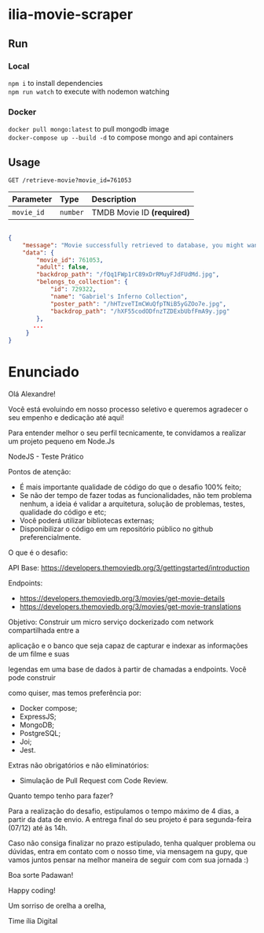 # ilia-movie-scraper

## Run
### Local
`npm i` to install dependencies  
`npm run watch` to execute with nodemon watching  

### Docker
`docker pull mongo:latest` to pull mongodb image  
`docker-compose up --build -d` to compose mongo and api containers  

## Usage

```http
GET /retrieve-movie?movie_id=761053
```

| Parameter | Type | Description |
| :--- | :--- | :--- |
| `movie_id` | `number` | TMDB Movie ID **(required)** |


```json

{
    "message": "Movie successfully retrieved to database, you might want to check retrieved data on 'data'",
    "data": {
        "movie_id": 761053,
        "adult": false,
        "backdrop_path": "/fQq1FWp1rC89xDrRMuyFJdFUdMd.jpg",
        "belongs_to_collection": {
            "id": 729322,
            "name": "Gabriel's Inferno Collection",
            "poster_path": "/hHTzveTImCWuQfpTNiB5yGZOo7e.jpg",
            "backdrop_path": "/hXF55codODfnzTZDExbUbfFmA9y.jpg"
        },
       ...
     }
}

```

# Enunciado

Olá Alexandre!

Você está evoluindo em nosso processo seletivo e queremos agradecer o seu empenho e dedicação até aqui!

 

Para entender melhor o seu perfil tecnicamente, te convidamos a realizar um projeto pequeno em Node.Js





NodeJS - Teste Prático



Pontos de atenção:



- É mais importante qualidade de código do que o desafio 100% feito;
- Se não der tempo de fazer todas as funcionalidades, não tem problema nenhum, a ideia é validar a arquitetura, solução de problemas, testes, qualidade do código e etc;
- Você poderá utilizar bibliotecas externas;
- Disponibilizar o código em um repositório público no github preferencialmente.



O que é o desafio:



API Base: https://developers.themoviedb.org/3/gettingstarted/introduction

Endpoints:



- https://developers.themoviedb.org/3/movies/get-movie-details
- https://developers.themoviedb.org/3/movies/get-movie-translations



Objetivo: Construir um micro serviço dockerizado com network compartilhada entre a

aplicação e o banco que seja capaz de capturar e indexar as informações de um filme e suas

legendas em uma base de dados à partir de chamadas a endpoints. Você pode construir

como quiser, mas temos preferência por:



- Docker compose;
- ExpressJS;
- MongoDB;
- PostgreSQL;
- Joi;
- Jest.



Extras não obrigatórios e não eliminatórios:



- Simulação de Pull Request com Code Review.



Quanto tempo tenho para fazer?  



Para a realização do desafio, estipulamos o tempo máximo de 4 dias, a partir da data de envio. A entrega final do seu projeto é para segunda-feira (07/12) até às 14h.



Caso não consiga finalizar no prazo estipulado, tenha qualquer problema ou dúvidas, entra em contato com o nosso time, via mensagem na gupy, que vamos juntos pensar na melhor maneira de seguir com com sua jornada :)

 

Boa sorte Padawan!



Happy coding!



Um sorriso de orelha a orelha,



Time ília Digital
